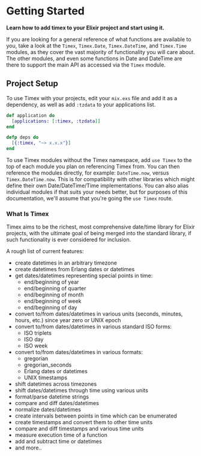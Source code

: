 # Getting Started

**Learn how to add timex to your Elixir project and start using it.**

If you are looking for a general reference of what functions are available to you, take a
look at the `Timex`, `Timex.Date`, `Timex.DateTime`, and `Timex.Time` modules, as they cover
the vast majority of functionality you will care about. The other modules, and even some functions
in Date and DateTime are there to support the main API as accessed via the `Timex` module.

## Project Setup

To use Timex with your projects, edit your `mix.exs` file and add it as a dependency, as well as add `:tzdata` to your applications list.

```elixir
def application do
  [applications: [:timex, :tzdata]]
end

defp deps do
  [{:timex, "~> x.x.x"}]
end
```

To use Timex modules without the Timex namespace, add `use Timex` to the top of each module you plan on referencing Timex from. You can then reference the modules directly, for example: `DateTime.now`, versus `Timex.DateTime.now`. This is for compatibility with other libraries which might define their own Date/DateTime/Time implementations. You can also alias individual modules if that suits your needs better, but for purposes of this documentation, we'll assume that you're going the `use Timex` route.

### What Is Timex

Timex aims to be the richest, most comprehensive date/time library for Elixir projects, with the ultimate goal of being merged into the standard library, if such functionality is ever considered for inclusion.

A rough list of current features:

- create datetimes in an arbitrary timezone
- create datetimes from Erlang dates or datetimes
- get dates/datetimes representing special points in time:
  - end/beginning of year
  - end/beginning of quarter
  - end/beginning of month
  - end/beginning of week
  - end/beginning of day
- convert to/from dates/datetimes in various units (seconds, minutes, hours, etc.) since year zero or UNIX epoch
- convert to/from dates/datetimes in various standard ISO forms:
  - ISO triplets
  - ISO day
  - ISO week
- convert to/from dates/datetimes in various formats:
  - gregorian
  - gregorian_seconds
  - Erlang dates or datetimes
  - UNIX timestamps
- shift datetimes across timezones
- shift dates/datetimes through time using various units
- format/parse datetime strings
- compare and diff dates/datetimes
- normalize dates/datetimes
- create intervals between points in time which can be enumerated
- create timestamps and convert them to other time units
- compare and diff timestamps and various time units
- measure execution time of a function
- add and subtract time or datetimes
- and more..
